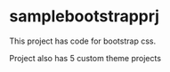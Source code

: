 # samplebootstrapprj

This project has code for bootstrap css.

Project also has 5 custom theme projects
